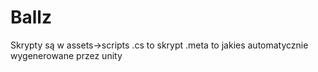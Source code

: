 # Ballz
 
Skrypty są w assets->scripts 
.cs to skrypt 
.meta to jakies automatycznie wygenerowane przez unity
